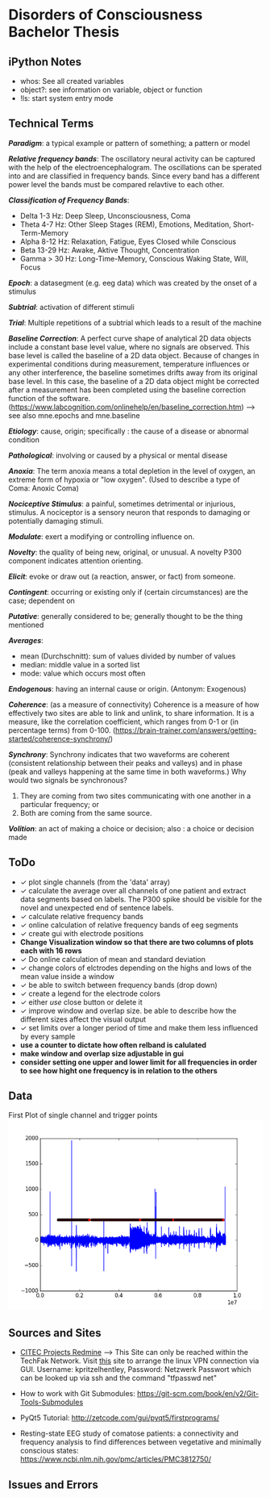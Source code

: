 # Disorders of Consciousness Bachelor Thesis

## iPython Notes
- whos: See all created variables
- object?: see information on variable, object or function
- !ls: start system entry mode

## Technical Terms

__*Paradigm*__: a typical example or pattern of something; a pattern or model

__*Relative frequency bands*__: The oscillatory neural activity can be captured with the help of the electroencephalogram. The oscillations can be sperated into and are classified in frequency bands. Since every band has a different power level the bands must be compared relavtive to each other.

__*Classification of Frequency Bands*__: 
- Delta 1-3 Hz: Deep Sleep, Unconsciousness, Coma 
- Theta 4-7 Hz: Other Sleep Stages (REM), Emotions, Meditation, Short-Term-Memory 
- Alpha 8-12 Hz: Relaxation, Fatigue, Eyes Closed while Conscious 
- Beta 13-29 Hz: Awake, Aktive Thought, Concentration 
- Gamma > 30 Hz: Long-Time-Memory, Conscious Waking State, Will, Focus

__*Epoch*__: a datasegment (e.g. eeg data) which was created by the onset of a stimulus

__*Subtrial*__: activation of different stimuli

__*Trial*__: Multiple repetitions of a subtrial which leads to a result of the machine 

__*Baseline Correction*__: A perfect curve shape of analytical 2D data objects include a constant base level value, where no signals are observed. This base level is called the baseline of a 2D data object. Because of changes in experimental conditions during measurement, temperature influences or any other interference, the baseline sometimes drifts away from its original base level. In this case, the baseline of a 2D data object might be corrected after a measurement has been completed using the baseline correction function of the software. (https://www.labcognition.com/onlinehelp/en/baseline_correction.htm) --> see also mne.epochs and mne.baseline

__*Etiology*__: cause, origin; specifically : the cause of a disease or abnormal condition 

__*Pathological*__: involving or caused by a physical or mental disease

__*Anoxia*__: The term anoxia means a total depletion in the level of oxygen, an extreme form of hypoxia or "low oxygen". (Used to describe a type of Coma: Anoxic Coma)

__*Nociceptive Stimulus*__: a painful, sometimes detrimental or injurious, stimulus. A nociceptor is a sensory neuron that responds to damaging or potentially damaging stimuli.

__*Modulate*__: exert a modifying or controlling influence on.

__*Novelty*__: the quality of being new, original, or unusual. A novelty P300 component indicates attention orienting.

__*Elicit*__: evoke or draw out (a reaction, answer, or fact) from someone.

__*Contingent*__: occurring or existing only if (certain circumstances) are the case; dependent on

__*Putative*__: generally considered to be; generally thought to be the thing mentioned

__*Averages*__: 
- mean (Durchschnitt): sum of values divided by number of values
- median: middle value in a sorted list
- mode: value which occurs most often

__*Endogenous*__: having an internal cause or origin. (Antonym: Exogenous)

__*Coherence*__: (as a measure of connectivity) Coherence is a measure of how effectively two sites are able to link and unlink, to share information.  It is a measure, like the correlation coefficient, which ranges from 0-1 or (in percentage terms) from 0-100. (https://brain-trainer.com/answers/getting-started/coherence-synchrony/)

__*Synchrony*__: Synchrony indicates that two waveforms are coherent (consistent relationship between their peaks and valleys) and in phase (peak and valleys happening at the same time in both waveforms.) Why would two signals be synchronous?
1. They are coming from two sites communicating with one another in a particular frequency; or
2. Both are coming from the same source.

__*Volition*__: an act of making a choice or decision; also : a choice or decision made 


## ToDo
- ✓ plot single channels (from the 'data' array)
- ✓ calculate the average over all channels of one patient and extract data segments based on labels. The P300 spike should be visible for the novel and unexpected end of sentence labels.
- ✓ calculate relative frequency bands
- ✓ online calculation of relative frequency bands of eeg segments
- ✓ create gui with electrode positions
- __Change Visualization window so that there are two columns of plots each with 16 rows__
- ✓ Do online calculation of mean and standard deviation
- ✓ change colors of elctrodes depending on the highs and lows of the mean value inside a window
- ✓ be able to switch between frequency bands (drop down)
- ✓ create a legend for the electrode colors
- ✓ either *use* close button or delete it
- ✓ improve window and overlap size. be able to describe how the different sizes affect the visual output
- ✓ set limits over a longer period of time and make them less influenced by every sample
- __use a counter to dictate how often relband is calulated__
- __make window and overlap size adjustable in gui__
- __consider setting one upper and lower limit for all frequencies in order to see how hight one frequency is in relation to the others__

## Data
First Plot of single channel and trigger points
![example plot](https://github.com/kpritzelhentley/WakingComaThesis/blob/master/Python%20Skipts/example_channel_and_trigger_plt.png)

## Sources and Sites
- [CITEC Projects Redmine](https://projects.cit-ec.uni-bielefeld.de/)
--> This Site can only be reached within the TechFak Network. Visit [this](https://techfak.net/dienste/netz/vpn) site to arrange the linux VPN connection via GUI. Username: kpritzelhentley, Password: Netzwerk Passwort which can be looked up via ssh and the command "tfpasswd net"
- How to work with Git Submodules: https://git-scm.com/book/en/v2/Git-Tools-Submodules
- PyQt5 Tutorial: http://zetcode.com/gui/pyqt5/firstprograms/

- Resting-state EEG study of comatose patients: a connectivity and frequency analysis to find differences between vegetative and minimally conscious states: https://www.ncbi.nlm.nih.gov/pmc/articles/PMC3812750/

## Issues and Errors
